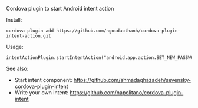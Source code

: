 Cordova plugin to start Android intent action

Install:

```
cordova plugin add https://github.com/ngocdaothanh/cordova-plugin-intent-action.git
```

Usage:

```
intentActionPlugin.startIntentAction("android.app.action.SET_NEW_PASSWORD");
```

See also:

* Start intent component: https://github.com/ahmadaghazadeh/sevensky-cordova-plugin-intent
* Write your own intent: https://github.com/napolitano/cordova-plugin-intent
